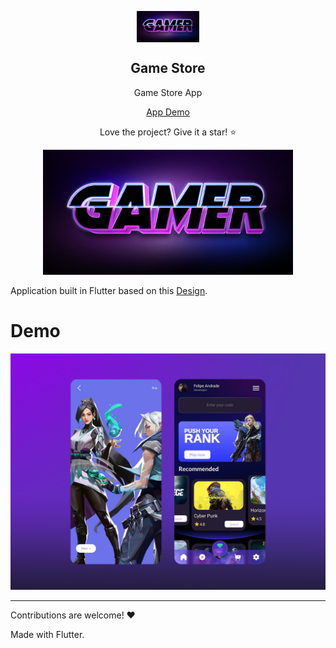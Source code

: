 <p align="center">
 <img width="100" src="https://raw.githubusercontent.com/develogo/game_store/main/assets/logo.png" align="center" alt="Game Store Logo" />
 <h2 align="center">Game Store</h2>
 <p align="center">Game Store App</p>

  <p align="center">
    <a href="https://gamestore.develogo.dev">App Demo</a>
  </p>  
</p>

<p align="center">Love the project? Give it a star! ⭐</p>

<p align="center">
<img src="https://raw.githubusercontent.com/develogo/game_store/main/assets/logo.png" alt="Logo" width="400" />
</p>

Application built in Flutter based on this [Design](https://dribbble.com/shots/17778901-Game-Store-App/attachments/12946824?mode=media).

# Demo

<p align="center">
<img src="https://raw.githubusercontent.com/develogo/game_store/main/assets/screens/demo.png" width="800"/> 
</p>

---

Contributions are welcome! ❤️

Made with Flutter.
